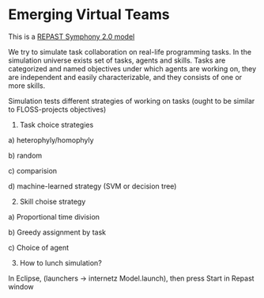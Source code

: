 # Emerging Virtual Teams

This is a [REPAST Symphony 2.0 model](http://repast.sourceforge.net/repast_simphony.html)

We try to simulate task collaboration on real-life programming tasks. 
In the simulation universe exists set of tasks, agents and skills. 
Tasks are categorized and named objectives under which agents are working on, 
they are independent and easily characterizable, and they consists of one or more skills.

Simulation tests different strategies of working on tasks (ought to be similar to FLOSS-projects objectives)

1) Task choice strategies

a) heterophyly/homophyly

b) random

c) comparision

d) machine-learned strategy (SVM or decision tree)


2) Skill choise strategy

a) Proportional time division

b) Greedy assignment by task

c) Choice of agent

3) How to lunch simulation?

In Eclipse, (launchers -> internetz Model.launch), then press Start in Repast window